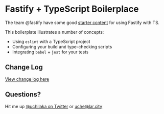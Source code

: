 # Fastify + TypeScript Boilerplace

The team @fastify have some good [starter content](https://www.fastify.io/docs/latest/TypeScript/) for using Fastify with TS.

This boilerplate illustrates a number of concepts:

- Using `eslint` with a TypeScript project
- Configuring your build and type-checking scripts
- Integrating `babel` + `jest` for your tests

## Change Log

[View change log here](markdown/HISTORY.md)

## Questions?

Hit me up [@uchilaka on Twitter](https://twitter.com/uchechilaka) or [uche@lar.city](mailto:uche@lar.city?subject=Question%20about%20fastify%20TS%20boilerplate)
